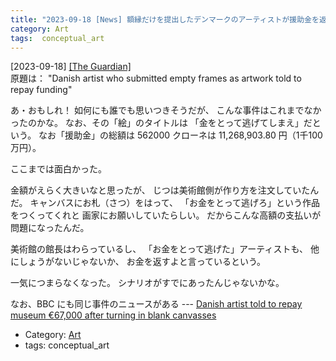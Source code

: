 ```yaml
---
title: "2023-09-18 [News] 額縁だけを提出したデンマークのアーティストが援助金を返すように要求される ---「おもしれぇ！」と最初は思った"
category: Art
tags:  conceptual_art
---
```


[2023-09-18] [[The Guardian]](https://amp.theguardian.com/world/2023/sep/18/danish-artist-jens-haaning-empty-frames-ordered-repay?utm_source=pocket_saves)  
 原題は：
"Danish artist who submitted empty frames as 
artwork told to repay funding"

 あ・おもしれ！
如何にも誰でも思いつきそうだが、
こんな事件はこれまでなかったのかな。
なお、その「絵」のタイトルは
「金をとって逃げてしまえ」だという。
なお「援助金」の総額は
562000 クローネは 11,268,903.80 円（1千100万円）。

 ここまでは面白かった。

 金額がえらく大きいなと思ったが、
じつは美術館側が作り方を注文していたんだ。
キャンバスにお札（さつ）をはって、
「お金をとって逃げろ」という作品をつくってくれと
画家にお願いしていたらしい。
だからこんな高額の支払いが問題になったんだ。

 美術館の館長はわらっているし、
「お金をとって逃げた」アーティストも、
他にしょうがないじゃないか、
お金を返すよと言っているという。

 一気につまらなくなった。
シナリオがすでにあったんじゃないかな。

 なお、BBC にも同じ事件のニュースがある ---
[Danish artist told to repay museum €67,000
after turning in blank canvasses](https://www.bbc.co.uk/news/world-europe-66847139.amp?utm_source=pocket_saves)

- Category: [Art](https://merapano.github.io/categories.html#Art)
- tags:  conceptual_art

